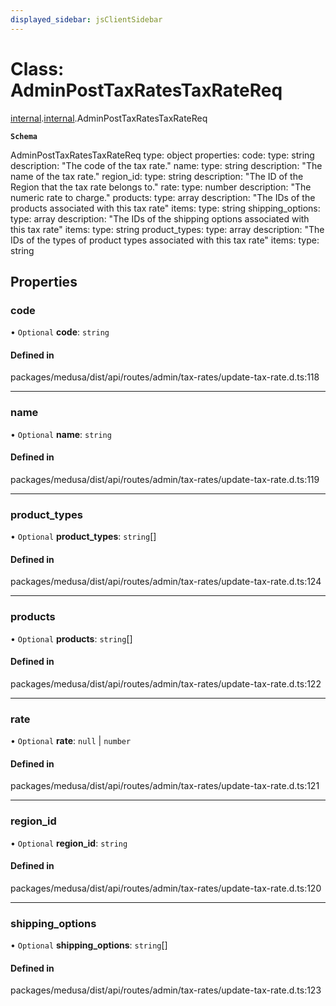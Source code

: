 ```yaml
---
displayed_sidebar: jsClientSidebar
---
```


# Class: AdminPostTaxRatesTaxRateReq

[internal](../modules/internal-8.md).[internal](../modules/internal-8.internal.md).AdminPostTaxRatesTaxRateReq

**`Schema`**

AdminPostTaxRatesTaxRateReq
type: object
properties:
  code:
    type: string
    description: "The code of the tax rate."
  name:
    type: string
    description: "The name of the tax rate."
  region_id:
    type: string
    description: "The ID of the Region that the tax rate belongs to."
  rate:
    type: number
    description: "The numeric rate to charge."
  products:
    type: array
    description: "The IDs of the products associated with this tax rate"
    items:
      type: string
  shipping_options:
    type: array
    description: "The IDs of the shipping options associated with this tax rate"
    items:
      type: string
  product_types:
    type: array
    description: "The IDs of the types of product types associated with this tax rate"
    items:
      type: string

## Properties

### code

• `Optional` **code**: `string`

#### Defined in

packages/medusa/dist/api/routes/admin/tax-rates/update-tax-rate.d.ts:118

___

### name

• `Optional` **name**: `string`

#### Defined in

packages/medusa/dist/api/routes/admin/tax-rates/update-tax-rate.d.ts:119

___

### product\_types

• `Optional` **product\_types**: `string`[]

#### Defined in

packages/medusa/dist/api/routes/admin/tax-rates/update-tax-rate.d.ts:124

___

### products

• `Optional` **products**: `string`[]

#### Defined in

packages/medusa/dist/api/routes/admin/tax-rates/update-tax-rate.d.ts:122

___

### rate

• `Optional` **rate**: ``null`` \| `number`

#### Defined in

packages/medusa/dist/api/routes/admin/tax-rates/update-tax-rate.d.ts:121

___

### region\_id

• `Optional` **region\_id**: `string`

#### Defined in

packages/medusa/dist/api/routes/admin/tax-rates/update-tax-rate.d.ts:120

___

### shipping\_options

• `Optional` **shipping\_options**: `string`[]

#### Defined in

packages/medusa/dist/api/routes/admin/tax-rates/update-tax-rate.d.ts:123
